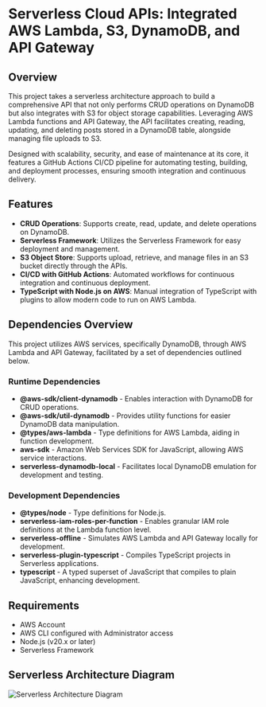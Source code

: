 # Serverless Cloud APIs: Integrated AWS Lambda, S3, DynamoDB, and API Gateway

## Overview

This project takes a serverless architecture approach to build a comprehensive API that not only performs CRUD operations on DynamoDB but also integrates with S3 for object storage capabilities. Leveraging AWS Lambda functions and API Gateway, the API facilitates creating, reading, updating, and deleting posts stored in a DynamoDB table, alongside managing file uploads to S3. 

Designed with scalability, security, and ease of maintenance at its core, it features a GitHub Actions CI/CD pipeline for automating testing, building, and deployment processes, ensuring smooth integration and continuous delivery.

## Features

- **CRUD Operations**: Supports create, read, update, and delete operations on DynamoDB.
- **Serverless Framework**: Utilizes the Serverless Framework for easy deployment and management.
- **S3 Object Store**: Supports upload, retrieve, and manage files in an S3 bucket directly through the APIs.
- **CI/CD with GitHub Actions**: Automated workflows for continuous integration and continuous deployment.
- **TypeScript with Node.js on AWS**: Manual integration of TypeScript with plugins to allow modern code to run on AWS Lambda.

## Dependencies Overview

This project utilizes AWS services, specifically DynamoDB, through AWS Lambda and API Gateway, facilitated by a set of dependencies outlined below.

### Runtime Dependencies

- **@aws-sdk/client-dynamodb** - Enables interaction with DynamoDB for CRUD operations.
- **@aws-sdk/util-dynamodb** - Provides utility functions for easier DynamoDB data manipulation.
- **@types/aws-lambda** - Type definitions for AWS Lambda, aiding in function development.
- **aws-sdk** - Amazon Web Services SDK for JavaScript, allowing AWS service interactions.
- **serverless-dynamodb-local** - Facilitates local DynamoDB emulation for development and testing.

### Development Dependencies

- **@types/node** - Type definitions for Node.js.
- **serverless-iam-roles-per-function** - Enables granular IAM role definitions at the Lambda function level.
- **serverless-offline** - Simulates AWS Lambda and API Gateway locally for development.
- **serverless-plugin-typescript** - Compiles TypeScript projects in Serverless applications.
- **typescript** - A typed superset of JavaScript that compiles to plain JavaScript, enhancing development.

## Requirements

- AWS Account
- AWS CLI configured with Administrator access
- Node.js (v20.x or later)
- Serverless Framework

## Serverless Architecture Diagram
![Serverless Architecture Diagram](https://github.com/StevenD24/Serverless-DynamoDB-Lambda-API/assets/105379503/d2510d78-92da-4001-8c6d-d19e27c2fc4d)

